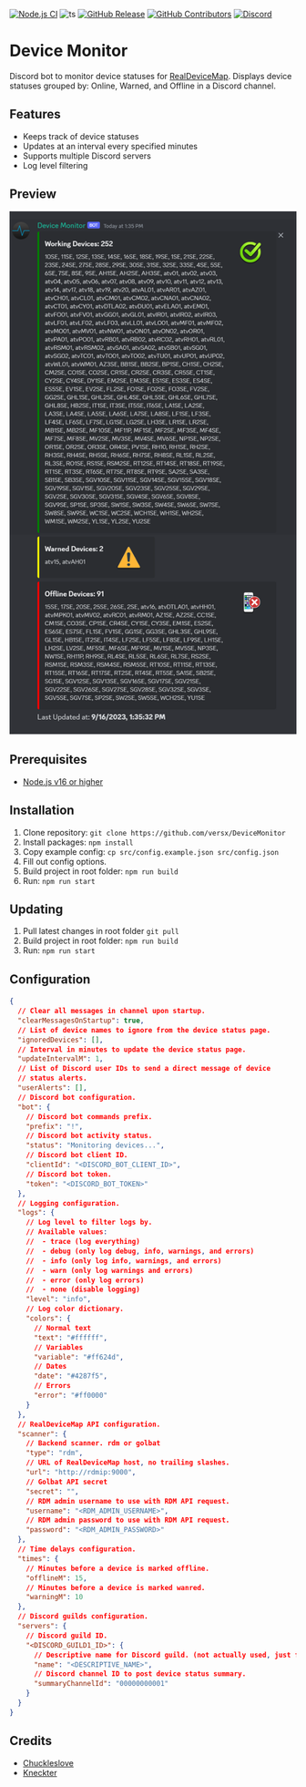 [![Node.js CI](https://github.com/versx/DeviceMonitor/actions/workflows/node.js.yml/badge.svg)](https://github.com/versx/DeviceMonitor/actions/workflows/node.js.yml)
![ts](https://badgen.net/badge/Built%20With/TypeScript/blue)
[![GitHub Release](https://img.shields.io/github/release/versx/DeviceMonitor.svg)](https://github.com/versx/DeviceMonitor/releases/)
[![GitHub Contributors](https://img.shields.io/github/contributors/versx/DeviceMonitor.svg)](https://github.com/versx/DeviceMonitor/graphs/contributors/)
[![Discord](https://img.shields.io/discord/552003258000998401.svg?label=&logo=discord&logoColor=ffffff&color=7389D8&labelColor=6A7EC2)](https://discord.gg/zZ9h9Xa)  

# Device Monitor

Discord bot to monitor device statuses for [RealDeviceMap](https://github.com/realdevicemap/realdevicemap). Displays device statuses grouped by: Online, Warned, and Offline in a Discord channel.  

## Features  
- Keeps track of device statuses
- Updates at an interval every specified minutes  
- Supports multiple Discord servers  
- Log level filtering  

## Preview  
![Image Preview](https://raw.githubusercontent.com/versx/DeviceMonitor/master/.github/images/preview.png)  

## Prerequisites
- [Node.js v16 or higher](https://nodejs.org/en/download)  

## Installation
1. Clone repository: `git clone https://github.com/versx/DeviceMonitor`  
1. Install packages: `npm install`  
1. Copy example config: `cp src/config.example.json src/config.json`  
1. Fill out config options.  
1. Build project in root folder: `npm run build`  
1. Run: `npm run start`  

## Updating  
1. Pull latest changes in root folder `git pull`  
1. Build project in root folder: `npm run build`  
1. Run: `npm run start`  

## Configuration  
```json
{
  // Clear all messages in channel upon startup.
  "clearMessagesOnStartup": true,
  // List of device names to ignore from the device status page.
  "ignoredDevices": [],
  // Interval in minutes to update the device status page.
  "updateIntervalM": 1,
  // List of Discord user IDs to send a direct message of device
  // status alerts.
  "userAlerts": [],
  // Discord bot configuration.
  "bot": {
    // Discord bot commands prefix.
    "prefix": "!",
    // Discord bot activity status.
    "status": "Monitoring devices...",
    // Discord bot client ID.
    "clientId": "<DISCORD_BOT_CLIENT_ID>",
    // Discord bot token.
    "token": "<DISCORD_BOT_TOKEN>"
  },
  // Logging configuration.
  "logs": {
    // Log level to filter logs by.
    // Available values:
    //  - trace (log everything)
    //  - debug (only log debug, info, warnings, and errors)
    //  - info (only log info, warnings, and errors)
    //  - warn (only log warnings and errors)
    //  - error (only log errors)
    //  - none (disable logging)
    "level": "info",
    // Log color dictionary.
    "colors": {
      // Normal text
      "text": "#ffffff",
      // Variables
      "variable": "#ff624d",
      // Dates
      "date": "#4287f5",
      // Errors
      "error": "#ff0000"
    }
  },
  // RealDeviceMap API configuration.
  "scanner": {
    // Backend scanner. rdm or golbat
    "type": "rdm",
    // URL of RealDeviceMap host, no trailing slashes.
    "url": "http://rdmip:9000",
    // Golbat API secret
    "secret": "",
    // RDM admin username to use with RDM API request.
    "username": "<RDM_ADMIN_USERNAME>",
    // RDM admin password to use with RDM API request.
    "password": "<RDM_ADMIN_PASSWORD>"
  },
  // Time delays configuration.
  "times": {
    // Minutes before a device is marked offline.
    "offlineM": 15,
    // Minutes before a device is marked wanred.
    "warningM": 10
  },
  // Discord guilds configuration.
  "servers": {
    // Discord guild ID.
    "<DISCORD_GUILD1_ID>": {
      // Descriptive name for Discord guild. (not actually used, just for your reference)
      "name": "<DESCRIPTIVE_NAME>",
      // Discord channel ID to post device status summary.
      "summaryChannelId": "00000000001"
    }
  }
}
```

## Credits  
- [Chuckleslove](https://github.com/Chuckleslove/RDMMonitor)  
- [Kneckter](https://github.com/Kneckter/RDMMonitor)  
